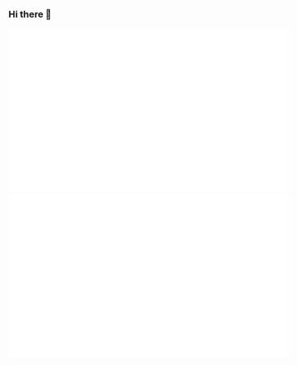 ### Hi there 👋

<img src="https://github.com/kevin-fritsch/github-stats/blob/master/generated/overview.svg#gh-dark-mode-only" />
<img src="https://github.com/kevin-fritsch/github-stats/blob/master/generated/languages.svg#gh-dark-mode-only" />


<!--
**KevTVKevin/kevtvkevin** is a ✨ _special_ ✨ repository because its `README.md` (this file) appears on your GitHub profile.

Here are some ideas to get you started:

- 🔭 I’m currently working on ...
- 🌱 I’m currently learning ...
- 👯 I’m looking to collaborate on ...
- 🤔 I’m looking for help with ...
- 💬 Ask me about ...
- 📫 How to reach me: ...
- 😄 Pronouns: ...
- ⚡ Fun fact: ...
-->
